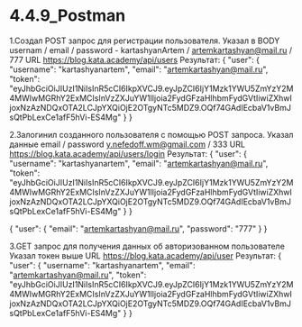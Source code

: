 # 4.4.9_Postman
1.Создал POST запрос для регистрации пользователя. Указал в BODY usernam / email / password - kartashyanArtem / artemkartashyan@mail.ru / 777 URL https://blog.kata.academy/api/users
Результат: 
{
    "user": {
        "username": "kartashyanartem",
        "email": "artemkartashyan@mail.ru",
        "token": "eyJhbGciOiJIUzI1NiIsInR5cCI6IkpXVCJ9.eyJpZCI6IjY1Mzk1YWU5ZmYzY2M4MWIwMGRhY2ExMCIsInVzZXJuYW1lIjoia2FydGFzaHlhbmFydGVtIiwiZXhwIjoxNzAzNDQxOTA2LCJpYXQiOjE2OTgyNTc5MDZ9.OQf74GAdIEcbaV1vBmJsQtPbLexCe1afF5hVi-ES4Mg"
    }
}


2.Залогинил созданного пользователя с помощью POST запроса. Указал данные email / password y.nefedoff.wm@gmail.com / 333 URL https://blog.kata.academy/api/users/login
Результат:
{
    "user": {
        "username": "kartashyanartem",
        "email": "artemkartashyan@mail.ru",
        "token": "eyJhbGciOiJIUzI1NiIsInR5cCI6IkpXVCJ9.eyJpZCI6IjY1Mzk1YWU5ZmYzY2M4MWIwMGRhY2ExMCIsInVzZXJuYW1lIjoia2FydGFzaHlhbmFydGVtIiwiZXhwIjoxNzAzNDQxOTA2LCJpYXQiOjE2OTgyNTc5MDZ9.OQf74GAdIEcbaV1vBmJsQtPbLexCe1afF5hVi-ES4Mg"
    }
}

{
  "user": {
    "email": "artemkartashyan@mail.ru",
    "password": "777"
  }
}



3.GET запрос для получения данных об авторизованном пользователе Указал токен выше URL https://blog.kata.academy/api/user
Результат: 
{
    "user": {
        "username": "kartashyanartem",
        "email": "artemkartashyan@mail.ru",
        "token": "eyJhbGciOiJIUzI1NiIsInR5cCI6IkpXVCJ9.eyJpZCI6IjY1Mzk1YWU5ZmYzY2M4MWIwMGRhY2ExMCIsInVzZXJuYW1lIjoia2FydGFzaHlhbmFydGVtIiwiZXhwIjoxNzAzNDQxOTA2LCJpYXQiOjE2OTgyNTc5MDZ9.OQf74GAdIEcbaV1vBmJsQtPbLexCe1afF5hVi-ES4Mg"
    }
}
